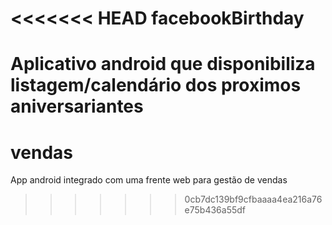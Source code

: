 <<<<<<< HEAD
facebookBirthday
================

Aplicativo android que disponibiliza listagem/calendário dos proximos aniversariantes
=======
vendas
======

App android integrado com uma frente web para gestão de vendas
>>>>>>> 0cb7dc139bf9cfbaaaa4ea216a76e75b436a55df

